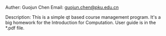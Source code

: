 Auther:	Guojun Chen
Email:	guojun.chen@pku.edu.cn

Description:
	This is a simple qt based course management program. It's a big homework for the Introduction for Computation. User guide is in the *.pdf file.